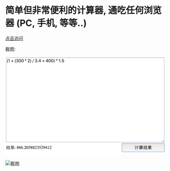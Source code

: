 # 简单但非常便利的计算器, 通吃任何浏览器 (PC, 手机, 等等..)

[点击访问](https://cdn.staticaly.com/gh/WenchaoZeng/simpleCalculator/e8ca774/index.html)

截图:

![截图](screen.png)

![截图](screen2.png)